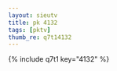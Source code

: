 ```yaml
--- 
layout: sieutv
title: pk 4132
tags: [pktv]
thumb_re: q7t14132
---
```

{% include q7t1 key="4132" %} 
